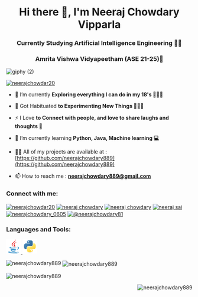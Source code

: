 <h1 align="center">Hi there 👋, I'm Neeraj Chowdary Vipparla</h1>
<h3 align="center">Currently Studying Artificial Intelligence Engineering  ✌🏻</h3>
<h3 align="center"> Amrita Vishwa Vidyapeetham (ASE 21-25)🏻</h3>



![giphy (2)](https://user-images.githubusercontent.com/57310710/150652655-67f94faa-1545-409e-aed5-d71833918a5d.gif)



<p align="left"> <a href="https://twitter.com/neerajchowdar20" target="blank"><img src="https://img.shields.io/twitter/follow/neerajchowdar20?logo=twitter&style=for-the-badge" alt="neerajchowdar20" /></a> </p>

- 🔭 I’m currently **Exploring everything I can do in my 18's 👨🏻‍💻**

- 👯 Got Habituated **to Experimenting New Things 🤷🏻‍♂️**

- ⚡ I Love **to Connect with people, and love to share laughs and thoughts 🥰**

- 🌱 I’m currently learning **Python, Java, Machine learning 💻**

- 👨‍💻 All of my projects are available at : [https://github.com/neerajchowdary889](https://github.com/neerajchowdary889)

- 📫 How to reach me : **neerajchowdary889@gmail.com**


<h3 align="left">Connect with me:</h3>
<p align="left">
<a href="https://twitter.com/neerajchowdar20" target="blank"><img align="center" src="https://raw.githubusercontent.com/rahuldkjain/github-profile-readme-generator/master/src/images/icons/Social/twitter.svg" alt="neerajchowdar20" height="30" width="40" /></a>
<a href="https://linkedin.com/in/neeraj chowdary" target="blank"><img align="center" src="https://raw.githubusercontent.com/rahuldkjain/github-profile-readme-generator/master/src/images/icons/Social/linked-in-alt.svg" alt="neeraj chowdary" height="30" width="40" /></a>
<a href="https://stackoverflow.com/users/neeraj chowdary" target="blank"><img align="center" src="https://raw.githubusercontent.com/rahuldkjain/github-profile-readme-generator/master/src/images/icons/Social/stack-overflow.svg" alt="neeraj chowdary" height="30" width="40" /></a>
<a href="https://fb.com/neeraj sai" target="blank"><img align="center" src="https://raw.githubusercontent.com/rahuldkjain/github-profile-readme-generator/master/src/images/icons/Social/facebook.svg" alt="neeraj sai" height="30" width="40" /></a>
<a href="https://instagram.com/neerajchowdary_0605" target="blank"><img align="center" src="https://raw.githubusercontent.com/rahuldkjain/github-profile-readme-generator/master/src/images/icons/Social/instagram.svg" alt="neerajchowdary_0605" height="30" width="40" /></a>
<a href="https://www.hackerrank.com/@neerajchowdary81" target="blank"><img align="center" src="https://raw.githubusercontent.com/rahuldkjain/github-profile-readme-generator/master/src/images/icons/Social/hackerrank.svg" alt="@neerajchowdary81" height="30" width="40" /></a>
</p>

<h3 align="left">Languages and Tools:</h3>

<p align="left"> <a href="https://www.java.com" target="_blank" rel="noreferrer"> <img src="https://raw.githubusercontent.com/devicons/devicon/master/icons/java/java-original.svg" alt="java" width="40" height="40"/> </a> <a href="https://www.python.org" target="_blank" rel="noreferrer"> <img src="https://raw.githubusercontent.com/devicons/devicon/master/icons/python/python-original.svg" alt="python" width="40" height="40"/> </a> </p>

<p><img align="left" src="https://github-readme-stats.vercel.app/api/top-langs?username=neerajchowdary889&show_icons=true&locale=en&layout=compact" alt="neerajchowdary889" /></p>

<p>&nbsp;<img align="center" src="https://github-readme-stats.vercel.app/api?username=neerajchowdary889&show_icons=true&locale=en" alt="neerajchowdary889" /></p>

<p><img align="center" src="https://github-readme-streak-stats.herokuapp.com/?user=neerajchowdary889&" alt="neerajchowdary889" /></p>
<p align="right"> <img src="https://komarev.com/ghpvc/?username=neerajchowdary889&label=Profile%20views&color=0e75b6&style=flat" alt="neerajchowdary889" /> </p>

